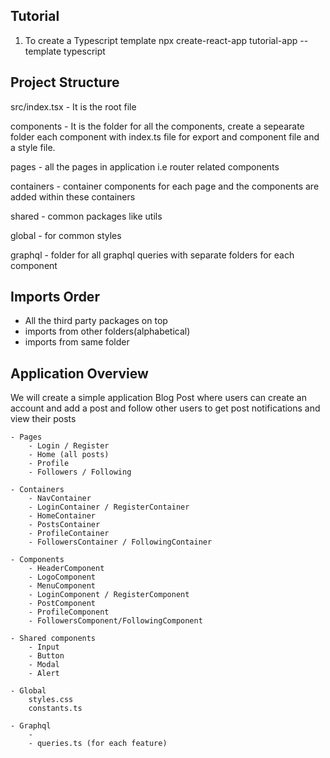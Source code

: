 ## Tutorial

1. To create a Typescript template npx create-react-app tutorial-app --template typescript

## Project Structure

src/index.tsx - It is the root file

components - It is the folder for all the components, create a sepearate folder each component with index.ts file for export and component file and a style file.

pages - all the pages in application i.e router related components

containers - container components for each page and the components are added within these containers

shared - common packages like utils

global - for common styles

graphql - folder for all graphql queries with separate folders for each component

## Imports Order

- All the third party packages on top
- imports from other folders(alphabetical)
- imports from same folder

##

## Application Overview

We will create a simple application Blog Post where users can create an account and add a post and follow other users to get post notifications and view their posts

    - Pages
        - Login / Register
        - Home (all posts)
        - Profile
        - Followers / Following

    - Containers
        - NavContainer
        - LoginContainer / RegisterContainer
        - HomeContainer
        - PostsContainer
        - ProfileContainer
        - FollowersContainer / FollowingContainer

    - Components
        - HeaderComponent
        - LogoComponent
        - MenuComponent
        - LoginComponent / RegisterComponent
        - PostComponent
        - ProfileComponent
        - FollowersComponent/FollowingComponent

    - Shared components
        - Input
        - Button
        - Modal
        - Alert

    - Global
        styles.css
        constants.ts

    - Graphql
        -
        - queries.ts (for each feature)
